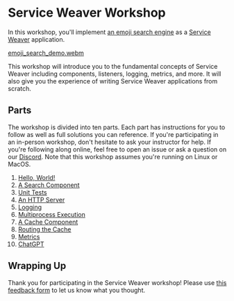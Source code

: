 # Service Weaver Workshop

In this workshop, you'll implement [an emoji search engine][demo] as a [Service
Weaver][serviceweaver] application.

[emoji_search_demo.webm](https://github.com/ServiceWeaver/workshops/assets/3654277/cde50b36-7808-4c26-983d-54a37532e69a)

This workshop will introduce you to the fundamental concepts of Service Weaver
including components, listeners, logging, metrics, and more. It will also give
you the experience of writing Service Weaver applications from scratch.

## Parts

The workshop is divided into ten parts. Each part has instructions for you to
follow as well as full solutions you can reference. If you're participating in
an in-person workshop, don't hesitate to ask your instructor for help. If you're
following along online, feel free to open an issue or ask a question on our
[Discord](https://discord.gg/FzbQ3SM8R5). Note that this workshop assumes you're
running on Linux or MacOS.

1. [Hello, World!](01/)
2. [A Search Component](02/)
3. [Unit Tests](03/)
4. [An HTTP Server](04/)
5. [Logging](05/)
6. [Multiprocess Execution](06/)
7. [A Cache Component](07/)
8. [Routing the Cache](08/)
9. [Metrics](09/)
10. [ChatGPT](10/)

## Wrapping Up

Thank you for participating in the Service Weaver workshop! Please use [this
feedback form](https://forms.gle/19DLJCKcTiYmSa1v7) to let us know what you
thought.

[demo]: https://emojis.serviceweaver.dev/
[serviceweaver]: https://serviceweaver.dev/
